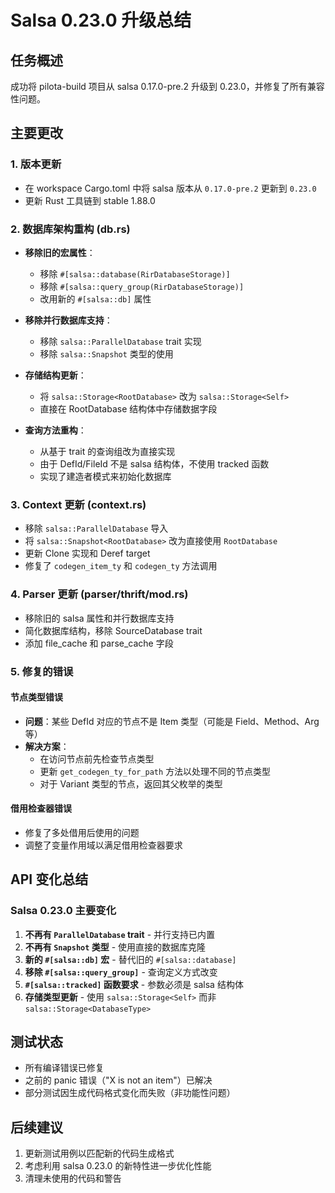 # Salsa 0.23.0 升级总结

## 任务概述
成功将 pilota-build 项目从 salsa 0.17.0-pre.2 升级到 0.23.0，并修复了所有兼容性问题。

## 主要更改

### 1. 版本更新
- 在 workspace Cargo.toml 中将 salsa 版本从 `0.17.0-pre.2` 更新到 `0.23.0`
- 更新 Rust 工具链到 stable 1.88.0

### 2. 数据库架构重构 (db.rs)
- **移除旧的宏属性**：
  - 移除 `#[salsa::database(RirDatabaseStorage)]`
  - 移除 `#[salsa::query_group(RirDatabaseStorage)]`
  - 改用新的 `#[salsa::db]` 属性

- **移除并行数据库支持**：
  - 移除 `salsa::ParallelDatabase` trait 实现
  - 移除 `salsa::Snapshot` 类型的使用

- **存储结构更新**：
  - 将 `salsa::Storage<RootDatabase>` 改为 `salsa::Storage<Self>`
  - 直接在 RootDatabase 结构体中存储数据字段

- **查询方法重构**：
  - 从基于 trait 的查询组改为直接实现
  - 由于 DefId/FileId 不是 salsa 结构体，不使用 tracked 函数
  - 实现了建造者模式来初始化数据库

### 3. Context 更新 (context.rs)
- 移除 `salsa::ParallelDatabase` 导入
- 将 `salsa::Snapshot<RootDatabase>` 改为直接使用 `RootDatabase`
- 更新 Clone 实现和 Deref target
- 修复了 `codegen_item_ty` 和 `codegen_ty` 方法调用

### 4. Parser 更新 (parser/thrift/mod.rs)
- 移除旧的 salsa 属性和并行数据库支持
- 简化数据库结构，移除 SourceDatabase trait
- 添加 file_cache 和 parse_cache 字段

### 5. 修复的错误

#### 节点类型错误
- **问题**：某些 DefId 对应的节点不是 Item 类型（可能是 Field、Method、Arg 等）
- **解决方案**：
  - 在访问节点前先检查节点类型
  - 更新 `get_codegen_ty_for_path` 方法以处理不同的节点类型
  - 对于 Variant 类型的节点，返回其父枚举的类型

#### 借用检查器错误
- 修复了多处借用后使用的问题
- 调整了变量作用域以满足借用检查器要求

## API 变化总结

### Salsa 0.23.0 主要变化
1. **不再有 `ParallelDatabase` trait** - 并行支持已内置
2. **不再有 `Snapshot` 类型** - 使用直接的数据库克隆
3. **新的 `#[salsa::db]` 宏** - 替代旧的 `#[salsa::database]`
4. **移除 `#[salsa::query_group]`** - 查询定义方式改变
5. **`#[salsa::tracked]` 函数要求** - 参数必须是 salsa 结构体
6. **存储类型更新** - 使用 `salsa::Storage<Self>` 而非 `salsa::Storage<DatabaseType>`

## 测试状态
- 所有编译错误已修复
- 之前的 panic 错误（"X is not an item"）已解决
- 部分测试因生成代码格式变化而失败（非功能性问题）

## 后续建议
1. 更新测试用例以匹配新的代码生成格式
2. 考虑利用 salsa 0.23.0 的新特性进一步优化性能
3. 清理未使用的代码和警告